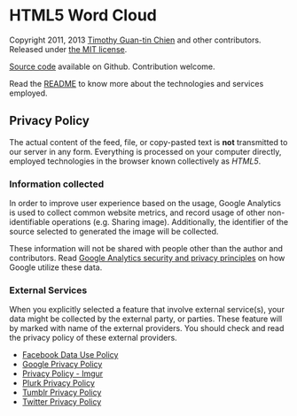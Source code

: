 # HTML5 Word Cloud

Copyright 2011, 2013 [Timothy Guan-tin Chien](http://timdream.org/) and other contributors.
Released under [the MIT license](./MIT-LICENSE.txt).

[Source code](https://github.com/timdream/wordcloud) available on Github.
Contribution welcome.

Read the [README](https://github.com/timdream/wordcloud/blob/master/README.md) to know more about the technologies and services employed.

## Privacy Policy

The actual content of the feed, file, or copy-pasted text is **not** transmitted to our server in any form.
Everything is processed on your computer directly, employed technologies in the browser known collectively as *HTML5*.

### Information collected

In order to improve user experience based on the usage, Google Analytics is used to collect common website metrics, and record usage of other non-identifiable operations (e.g. Sharing image).
Additionally, the identifier of the source selected to generated the image will be collected.

These information will not be shared with people other than the author and contributors.
Read [Google Analytics security and privacy principles](https://www.google.com/analytics/learn/privacy.html) on how Google utilize these data.

### External Services

When you explicitly selected a feature that involve external service(s), your data might be collected by the external party, or parties.
These feature will by marked with name of the external providers.
You should check and read the privacy policy of these external providers.

- [Facebook Data Use Policy](https://www.facebook.com/about/privacy)
- [Google Privacy Policy](https://www.google.com/policies/privacy/)
- [Privacy Policy - Imgur](http://imgur.com/privacy)
- [Plurk Privacy Policy](http://www.plurk.com/privacy)
- [Tumblr Privacy Policy](http://www.tumblr.com/policy/en/privacy)
- [Twitter Privacy Policy](https://twitter.com/privacy)
